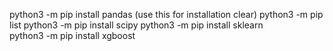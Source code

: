 python3 -m pip install pandas    (use this for installation clear)
python3 -m pip list 
python3 -m pip install scipy 
python3 -m pip install sklearn  
python3 -m pip install xgboost  